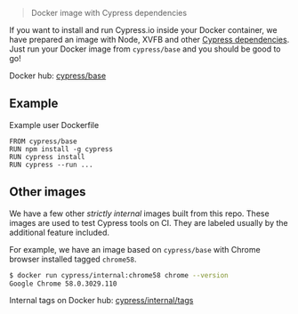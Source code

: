 > Docker image with Cypress dependencies

If you want to install and run Cypress.io inside your Docker container,
we have prepared an image with Node, XVFB and other
[Cypress dependencies][cy deps].
Just run your Docker image from `cypress/base` and you should be good to go!

[cy deps]: https://docs.cypress.io/docs/continuous-integration#section-dependencies

Docker hub: [cypress/base](https://hub.docker.com/r/cypress/base/)

## Example

Example user Dockerfile

```
FROM cypress/base
RUN npm install -g cypress
RUN cypress install
RUN cypress --run ...
```

## Other images

We have a few other *strictly internal* images built from this repo. These
images are used to test Cypress tools on CI. They are labeled usually by
the additional feature included.

For example, we have an image based on `cypress/base` with Chrome browser
installed tagged `chrome58`.

```sh
$ docker run cypress/internal:chrome58 chrome --version
Google Chrome 58.0.3029.110
```

Internal tags on Docker hub:
[cypress/internal/tags](https://hub.docker.com/r/cypress/internal/tags/)

